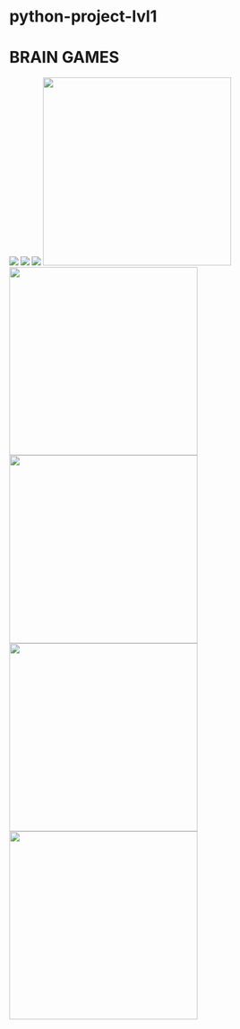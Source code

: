 # python-project-lvl1
# BRAIN GAMES
<a href="https://codeclimate.com/github/codeclimate/codeclimate/maintainability"><img src="https://api.codeclimate.com/v1/badges/a99a88d28ad37a79dbf6/maintainability" /></a>
<a href="https://codeclimate.com/github/codeclimate/codeclimate/test_coverage"><img src="https://api.codeclimate.com/v1/badges/a99a88d28ad37a79dbf6/test_coverage" /></a>
<a href="https://api.travis-ci.com/YuliaZZZ/python-project-lvl1.svg?branch=master"><img src="https://api.travis-ci.com/YuliaZZZ/python-project-lvl1.svg?branch=master"></a>
<a href="https://asciinema.org/a/294640"><img src="https://asciinema.org/a/lZmJKg3TT3BWqohxSOYhMjJvH.png" width="336"/></a>
<a href="https://asciinema.org/a/294641?theme=tango"><img src="https://asciinema.org/a/lZmJKg3TT3BWqohxSOYhMjJvH.png" width="336"/></a>
<a href="https://asciinema.org/a/294642?theme=tango"><img src="https://asciinema.org/a/lZmJKg3TT3BWqohxSOYhMjJvH.png" width="336"/></a>
<a href="?theme=tango"><img src="https://asciinema.org/a/lZmJKg3TT3BWqohxSOYhMjJvH.png" width="336"/></a>
<a href="https://asciinema.org/a/294636?theme=tango"><img src="https://asciinema.org/a/lZmJKg3TT3BWqohxSOYhMjJvH.png" width="336"/></a>
